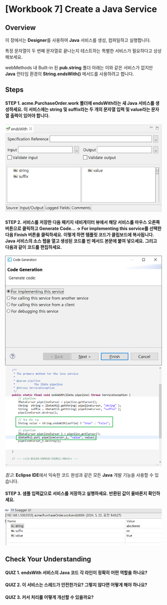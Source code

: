 # [Workbook 7] Create a Java Service

## Overview

이 장에서는 **Designer**를 사용하여 **Java** 서비스를 생성, 컴파일하고 실행합니다.

특정 문자열이 두 번째 문자열로 끝나는지 테스트하는 특별한 서비스가 필요하다고 상상해보세요. 

webMethods 내 Built-in 된 **pub.string** 폴더 아래는 이와 같은 서비스가 없지만 **Java** 런타임 환경의 **String.endsWith()** 메서드를 사용하려고 합니다. 


## Steps

#### STEP 1. **acme.PurchaseOrder.work** 폴더에 **endsWith라는 새 Java 서비스를 생성하세요**. 이 서비스에는 **string** 및 **suffix**라는 두 개의 문자열 입력 및 **value**라는 문자열 출력이 있어야 합니다.   
    
   ![Untitled](%5BWorkbook%207%5D%20Create%20a%20Java%20Service%20dbc34d756ea943a2a8c1a6aaf20da91c/Untitled.png)
    

#### STEP 2. 서비스를 저장한 다음 패키지 네비게이터 뷰에서 해당 서비스를 마우스 오른쪽 버튼으로 클릭하고 **Generate Code…** -> **For implementing this service**를 선택한 다음 **Finish** 버튼을 클릭하세요. 이렇게 하면 템플릿 코드가 클립보드에 복사됩니다. **Java** 서비스의 소스 탭을 열고 생성된 코드를 빈 메서드 본문에 붙여 넣으세요. 그리고 다음과 같이 코드를 편집하세요.
   ![Untitled](%5BWorkbook%207%5D%20Create%20a%20Java%20Service%20dbc34d756ea943a2a8c1a6aaf20da91c/Untitled%205.png) 
   ![Untitled](%5BWorkbook%207%5D%20Create%20a%20Java%20Service%20dbc34d756ea943a2a8c1a6aaf20da91c/Untitled%206.png)
    
   *참고*: **Eclipse IDE**에서 익숙한 코드 완성과 같은 모든 **Java** 개발 기능을 사용할 수 있습니다.   
    

#### STEP 3. 샘플 입력값으로 서비스를 저장하고 실행하세요. 반환된 값이 올바른지 확인하세요. 
![Untitled](%5BWorkbook%207%5D%20Create%20a%20Java%20Service%20dbc34d756ea943a2a8c1a6aaf20da91c/Untitled%208.png)

## Check Your Understanding

#### QUIZ 1. endsWith 서비스의 Java 코드 각 라인이 정확히 어떤 역할을 하나요?
#### QUIZ 2. 이 서비스는 스레드가 안전한가요? 그렇지 않다면 어떻게 해야 하나요?
#### QUIZ 3. 커서 처리를 어떻게 개선할 수 있을까요?

